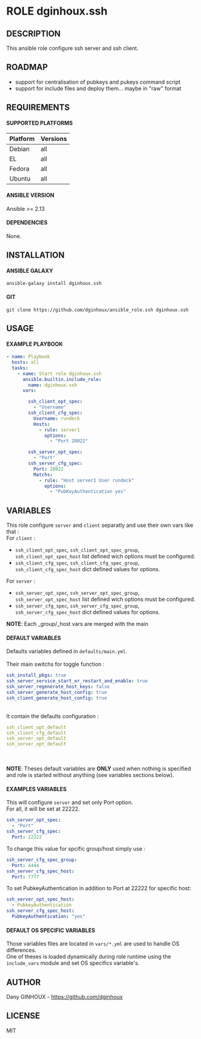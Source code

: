 # ROLE dginhoux.ssh



## DESCRIPTION

This ansible role configure ssh server and ssh client.

## ROADMAP

- support for centralisation of pubkeys and pukeys command script
- support for include files and deploy them... maybe in "raw" format



## REQUIREMENTS

#### SUPPORTED PLATFORMS

| Platform | Versions |
|----------|----------|
| Debian | all |
| EL | all |
| Fedora | all |
| Ubuntu | all |

#### ANSIBLE VERSION

Ansible >= 2.13

#### DEPENDENCIES

None.



## INSTALLATION

#### ANSIBLE GALAXY

```shell
ansible-galaxy install dginhoux.ssh
```
#### GIT

```shell
git clone https://github.com/dginhoux/ansible_role.ssh dginhoux.ssh
```


## USAGE

#### EXAMPLE PLAYBOOK

```yaml
- name: Playbook
  hosts: all
  tasks:
    - name: Start role dginhoux.ssh
      ansible.builtin.include_role:
        name: dginhoux.ssh
      vars:

        ssh_client_opt_spec:
          - "Username"
        ssh_client_cfg_spec:
          Username: rundeck
          Hosts:
            - rule: server1
              options:
                - "Port 28022"

        ssh_server_opt_spec:
          - "Port"
        ssh_server_cfg_spec:
          Port: 28022
          Matchs:
            - rule: "Host server1 User rundeck"
              options:
                - "PubKeyAuthentication yes"

```


## VARIABLES

This role configure `server` and `client` separatly and use their own vars like that : <br />
For `client` : <br />
- `ssh_client_opt_spec`, `ssh_client_opt_spec_group`, `ssh_client_opt_spec_host` list defined wich options must be configured.
- `ssh_client_cfg_spec`, `ssh_client_cfg_spec_group`, `ssh_client_cfg_spec_host` dict defined values for options.

For `server` : <br />
- `ssh_server_opt_spec`, `ssh_server_opt_spec_group`, `ssh_server_opt_spec_host` list defined wich options must be configured.
- `ssh_server_cfg_spec`, `ssh_server_cfg_spec_group`, `ssh_server_cfg_spec_host` dict defined values for options.

**NOTE**: Each _group/_host vars are merged with the main



#### DEFAULT VARIABLES

Defaults variables defined in `defaults/main.yml`.<br />
<br />
Their main switchs for toggle function : 

```yaml
ssh_install_pkgs: true
ssh_server_service_start_or_restart_and_enable: true
ssh_server_regenerate_host_keys: false
ssh_server_generate_host_config: true
ssh_client_generate_host_config: true
```

<br />
It contain the defaults configuration : <br />

```yaml
ssh_client_opt_default
ssh_client_cfg_default
ssh_server_opt_default
ssh_server_opt_default
```

<br /><br />
**NOTE**: Theses default variables are **ONLY** used when nothing is specified and role is started without anything (see variables sections below).<br />




#### EXAMPLES VARIABLES

This will configure `server` and set only Port option.<br />
For all, it will be set at 22222.

```yaml
ssh_server_opt_spec:
  - "Port"
ssh_server_cfg_spec:
  Port: 22222
```

To change this value for spcific group/host simply use : <br />

```yaml
ssh_server_cfg_spec_group:
  Port: 4444
ssh_server_cfg_spec_host:
  Port: 7777
```

To set PubkeyAuthentication in addition to Port at 22222 for specific host: <br />

```yaml
ssh_server_opt_spec_host:
  - PubkeyAuthentication
ssh_server_cfg_spec_host:
  PubkeyAuthentication: "yes"
```





#### DEFAULT OS SPECIFIC VARIABLES

Those variables files are located in `vars/*.yml` are used to handle OS differences.<br />
One of theses is loaded dynamically during role runtime using the `include_vars` module and set OS specifics variable's.




## AUTHOR

Dany GINHOUX - https://github.com/dginhoux



## LICENSE

MIT
